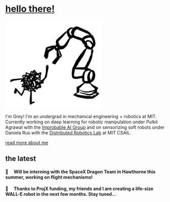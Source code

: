 <link rel="shortcut icon" type="image/x-icon" href="favicon.ico">

# [hello there!](https://www.youtube.com/watch?v=rEq1Z0bjdwc)

<img src='assets/logo.png' alt='headshot' width='300'/>

I'm Grey! I'm an undergrad in mechanical engineering + robotics at MIT. Currently working on deep learning for robotic manipulation under Pulkit Agrawal with the [Improbable AI Group](https://people.csail.mit.edu/pulkitag/) and on sensorizing soft robots under Daniela Rus with the [Distributed Robotics Lab](https://www.csail.mit.edu/research/distributed-robotics-laboratory) at MIT CSAIL.

[read more about me](https://alinasarmiento.github.io/about_me.html)

## the latest

#### 🚀&emsp; Will be interning with the SpaceX Dragon Team in Hawthorne this summer, working on flight mechanisms!

#### 🔧&emsp; Thanks to ProjX funding, my friends and I are creating a life-size WALL-E robot in the next few months. Stay tuned...
